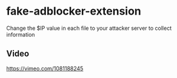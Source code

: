 # fake-adblocker-extension

Change the $IP value in each file to your attacker server to collect information

## Video
https://vimeo.com/1081188245
